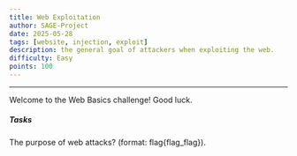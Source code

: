 ```yaml
---
title: Web Exploitation
author: SAGE-Project
date: 2025-05-28
tags: [website, injection, exploit]
description: the general goal of attackers when exploiting the web.
difficulty: Easy
points: 100
---
```


---
Welcome to the Web Basics challenge! Good luck.

##### Tasks

The purpose of web attacks? (format: flag{flag_flag}).